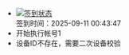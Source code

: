 - [![签到状态](https://github.com/womade/Cloud189-Actions/actions/workflows/main.yml/badge.svg?branch=main)](https://github.com/womade/Cloud189-Actions/actions/workflows/main.yml) <br> 签到时间：2025-09-11 00:43:47
- 开始执行帐号1
- 设备ID不存在，需要二次设备校验
